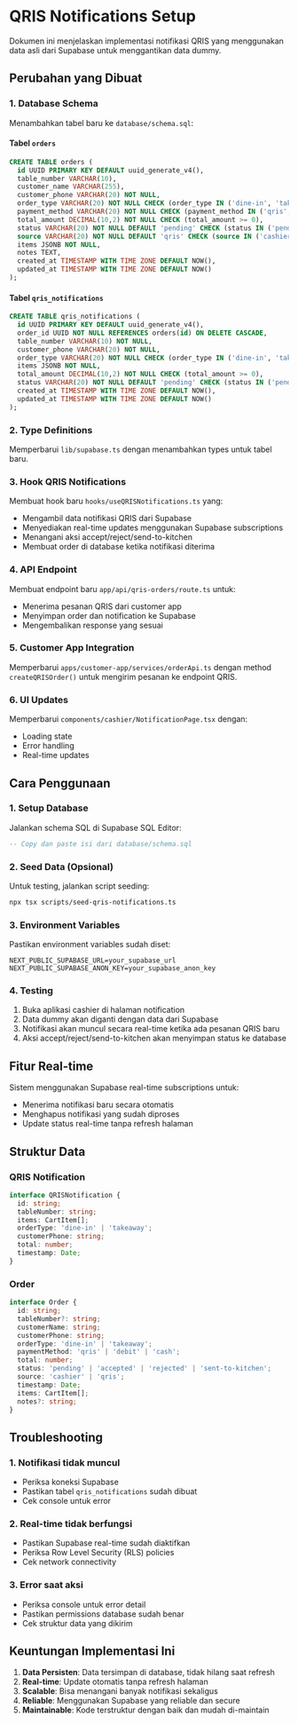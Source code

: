 # QRIS Notifications Setup

Dokumen ini menjelaskan implementasi notifikasi QRIS yang menggunakan data asli dari Supabase untuk menggantikan data dummy.

## Perubahan yang Dibuat

### 1. Database Schema

Menambahkan tabel baru ke `database/schema.sql`:

#### Tabel `orders`
```sql
CREATE TABLE orders (
  id UUID PRIMARY KEY DEFAULT uuid_generate_v4(),
  table_number VARCHAR(10),
  customer_name VARCHAR(255),
  customer_phone VARCHAR(20) NOT NULL,
  order_type VARCHAR(20) NOT NULL CHECK (order_type IN ('dine-in', 'takeaway')),
  payment_method VARCHAR(20) NOT NULL CHECK (payment_method IN ('qris', 'debit', 'cash')),
  total_amount DECIMAL(10,2) NOT NULL CHECK (total_amount >= 0),
  status VARCHAR(20) NOT NULL DEFAULT 'pending' CHECK (status IN ('pending', 'accepted', 'rejected', 'sent-to-kitchen', 'preparing', 'ready', 'delivered')),
  source VARCHAR(20) NOT NULL DEFAULT 'qris' CHECK (source IN ('cashier', 'qris')),
  items JSONB NOT NULL,
  notes TEXT,
  created_at TIMESTAMP WITH TIME ZONE DEFAULT NOW(),
  updated_at TIMESTAMP WITH TIME ZONE DEFAULT NOW()
);
```

#### Tabel `qris_notifications`
```sql
CREATE TABLE qris_notifications (
  id UUID PRIMARY KEY DEFAULT uuid_generate_v4(),
  order_id UUID NOT NULL REFERENCES orders(id) ON DELETE CASCADE,
  table_number VARCHAR(10) NOT NULL,
  customer_phone VARCHAR(20) NOT NULL,
  order_type VARCHAR(20) NOT NULL CHECK (order_type IN ('dine-in', 'takeaway')),
  items JSONB NOT NULL,
  total_amount DECIMAL(10,2) NOT NULL CHECK (total_amount >= 0),
  status VARCHAR(20) NOT NULL DEFAULT 'pending' CHECK (status IN ('pending', 'accepted', 'rejected', 'sent-to-kitchen')),
  created_at TIMESTAMP WITH TIME ZONE DEFAULT NOW(),
  updated_at TIMESTAMP WITH TIME ZONE DEFAULT NOW()
);
```

### 2. Type Definitions

Memperbarui `lib/supabase.ts` dengan menambahkan types untuk tabel baru.

### 3. Hook QRIS Notifications

Membuat hook baru `hooks/useQRISNotifications.ts` yang:
- Mengambil data notifikasi QRIS dari Supabase
- Menyediakan real-time updates menggunakan Supabase subscriptions
- Menangani aksi accept/reject/send-to-kitchen
- Membuat order di database ketika notifikasi diterima

### 4. API Endpoint

Membuat endpoint baru `app/api/qris-orders/route.ts` untuk:
- Menerima pesanan QRIS dari customer app
- Menyimpan order dan notification ke Supabase
- Mengembalikan response yang sesuai

### 5. Customer App Integration

Memperbarui `apps/customer-app/services/orderApi.ts` dengan method `createQRISOrder()` untuk mengirim pesanan ke endpoint QRIS.

### 6. UI Updates

Memperbarui `components/cashier/NotificationPage.tsx` dengan:
- Loading state
- Error handling
- Real-time updates

## Cara Penggunaan

### 1. Setup Database

Jalankan schema SQL di Supabase SQL Editor:

```sql
-- Copy dan paste isi dari database/schema.sql
```

### 2. Seed Data (Opsional)

Untuk testing, jalankan script seeding:

```bash
npx tsx scripts/seed-qris-notifications.ts
```

### 3. Environment Variables

Pastikan environment variables sudah diset:

```env
NEXT_PUBLIC_SUPABASE_URL=your_supabase_url
NEXT_PUBLIC_SUPABASE_ANON_KEY=your_supabase_anon_key
```

### 4. Testing

1. Buka aplikasi cashier di halaman notification
2. Data dummy akan diganti dengan data dari Supabase
3. Notifikasi akan muncul secara real-time ketika ada pesanan QRIS baru
4. Aksi accept/reject/send-to-kitchen akan menyimpan status ke database

## Fitur Real-time

Sistem menggunakan Supabase real-time subscriptions untuk:
- Menerima notifikasi baru secara otomatis
- Menghapus notifikasi yang sudah diproses
- Update status real-time tanpa refresh halaman

## Struktur Data

### QRIS Notification
```typescript
interface QRISNotification {
  id: string;
  tableNumber: string;
  items: CartItem[];
  orderType: 'dine-in' | 'takeaway';
  customerPhone: string;
  total: number;
  timestamp: Date;
}
```

### Order
```typescript
interface Order {
  id: string;
  tableNumber?: string;
  customerName: string;
  customerPhone: string;
  orderType: 'dine-in' | 'takeaway';
  paymentMethod: 'qris' | 'debit' | 'cash';
  total: number;
  status: 'pending' | 'accepted' | 'rejected' | 'sent-to-kitchen';
  source: 'cashier' | 'qris';
  timestamp: Date;
  items: CartItem[];
  notes?: string;
}
```

## Troubleshooting

### 1. Notifikasi tidak muncul
- Periksa koneksi Supabase
- Pastikan tabel `qris_notifications` sudah dibuat
- Cek console untuk error

### 2. Real-time tidak berfungsi
- Pastikan Supabase real-time sudah diaktifkan
- Periksa Row Level Security (RLS) policies
- Cek network connectivity

### 3. Error saat aksi
- Periksa console untuk error detail
- Pastikan permissions database sudah benar
- Cek struktur data yang dikirim

## Keuntungan Implementasi Ini

1. **Data Persisten**: Data tersimpan di database, tidak hilang saat refresh
2. **Real-time**: Update otomatis tanpa refresh halaman
3. **Scalable**: Bisa menangani banyak notifikasi sekaligus
4. **Reliable**: Menggunakan Supabase yang reliable dan secure
5. **Maintainable**: Kode terstruktur dengan baik dan mudah di-maintain 